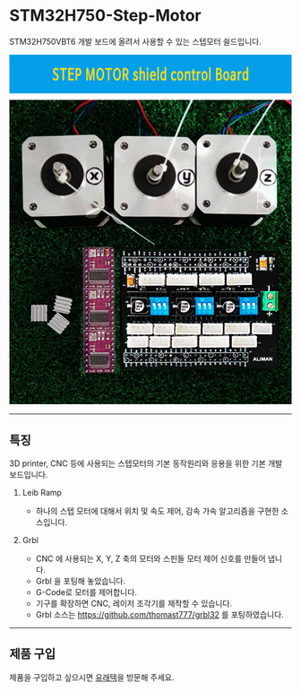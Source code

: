 # STM32H750-Step-Motor
STM32H750VBT6 개발 보드에 올려서 사용할 수 있는 스텝모터 쉴드입니다.

![](Image/Motor.jpg)

---
## 특징
3D printer, CNC 등에 사용되는 스텝모터의 기본 동작원리와 응용을 위한 기본 개발 보드입니다.

1. Leib Ramp
    - 하나의 스텝 모터에 대해서 위치 및 속도 제어, 감속 가속 알고리즘을 구현한 소스입니다.

2. Grbl
    - CNC 에 사용되는 X, Y, Z 축의 모터와 스핀들 모터 제어 신호를 만들어 냅니다.
    - Grbl 을 포팅해 놓았습니다.
    - G-Code로 모터를 제어합니다.
    - 기구를 확장하면 CNC, 레이저 조각기를 제작할 수 있습니다.
    - Grbl 소스는 https://github.com/thomast777/grbl32 를 포팅하였습니다.

----

## 제품 구입
제품을 구입하고 싶으시면 [유래텍](https://uraetech.co.kr)을 방문해 주세요.

